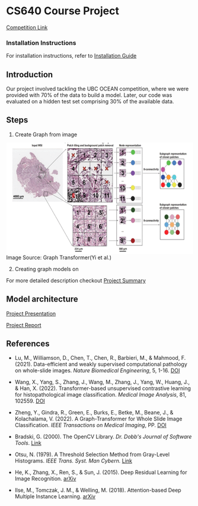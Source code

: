 # CS640 Course Project

[Competition Link](https://www.kaggle.com/competitions/UBC-OCEAN)

### Installation Instructions
For installation instructions, refer to
[Installation Guide](installation.md)

## Introduction 
Our project involved tackling the UBC OCEAN competition, where we were provided with 70% of the data to build a model. Later, our code was evaluated on a hidden test set comprising 30% of the available data.

## Steps
1. Create Graph from image

<img src="images/build_graph.png" alt="Creating Graph " height="300" align="center"/>
Image Source: Graph Transformer(Yi et al.)

2. Creating graph models on 

<!-- TODO: Add flow to show whole process -->
For more detailed description checkout 
[Project Summary](Project_summary.md)

## Model architecture
<!-- TODO: Add model diagrams -->

[Project Presentation](CS640-UBCOCEAN-Competition/CS640_Project_Presentation.pdf)

[Project Report](CS640-UBCOCEAN-Competition/Project_report.pdf)

## References

- Lu, M., Williamson, D., Chen, T., Chen, R., Barbieri, M., & Mahmood, F. (2021). Data-efficient and weakly supervised computational pathology on whole-slide images. *Nature Biomedical Engineering*, 5, 1-16. [DOI](https://doi.org/10.1038/s41551-020-00682-w)

- Wang, X., Yang, S., Zhang, J., Wang, M., Zhang, J., Yang, W., Huang, J., & Han, X. (2022). Transformer-based unsupervised contrastive learning for histopathological image classification. *Medical Image Analysis*, 81, 102559. [DOI](https://doi.org/10.1016/j.media.2022.102559)

- Zheng, Y., Gindra, R., Green, E., Burks, E., Betke, M., Beane, J., & Kolachalama, V. (2022). A Graph-Transformer for Whole Slide Image Classification. *IEEE Transactions on Medical Imaging*, PP. [DOI](10.1109/TMI.2022.3176598)

- Bradski, G. (2000). The OpenCV Library. *Dr. Dobb's Journal of Software Tools*. [Link](https://www.bibsonomy.org/bibtex/25fa6cccd386170d95ae17fd29a42303d/ross_mck)

- Otsu, N. (1979). A Threshold Selection Method from Gray-Level Histograms. *IEEE Trans. Syst. Man Cybern.* [Link](https://api.semanticscholar.org/CorpusID:15326934)

- He, K., Zhang, X., Ren, S., & Sun, J. (2015). Deep Residual Learning for Image Recognition. [arXiv](https://arxiv.org/abs/1512.03385)

- Ilse, M., Tomczak, J. M., & Welling, M. (2018). Attention-based Deep Multiple Instance Learning. [arXiv](https://arxiv.org/abs/1802.04712)

